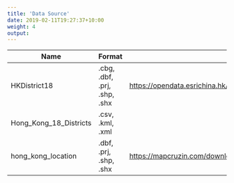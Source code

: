 ```yaml
---
title: 'Data Source'
date: 2019-02-11T19:27:37+10:00
weight: 4
output:
---
```




| Name                   | Format                       | Source                                                                        |
|------------------------|------------------------------|-------------------------------------------------------------------------------|
| HKDistrict18           | .cbg, .dbf, .prj, .shp, .shx | https://opendata.esrichina.hk/datasets/eea8ff2f12b145f7b33c4eef4f045513_0/dat |
| Hong_Kong_18_Districts | .csv, .kml, .xml             |                                                                               |
| hong_kong_location     | .dbf, .prj, .shp, .shx       | https://mapcruzin.com/download-free-arcgis-shapefiles.htm                     |